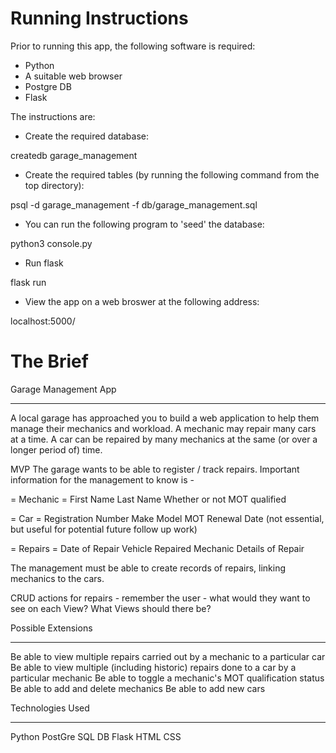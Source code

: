 Running Instructions
====================

Prior to running this app, the following software is required:

- Python
- A suitable web browser
- Postgre DB
- Flask

The instructions are:

- Create the required database:

createdb garage_management


- Create the required tables (by running the following command from the top directory):

psql -d garage_management -f db/garage_management.sql


- You can run the following program to 'seed' the database:

python3 console.py


- Run flask

flask run


- View the app on a web broswer at the following address:

localhost:5000/





The Brief
=========

Garage Management App
*********************

A local garage has approached you to build a web application to help them manage their mechanics and workload. A mechanic may repair many cars at a time. A car can be repaired by many mechanics at the same (or over a longer period of) time.

MVP
The garage wants to be able to register / track repairs. Important information for the management to know is -

= Mechanic =
First Name
Last Name
Whether or not MOT qualified

= Car = 
Registration Number
Make
Model
MOT Renewal Date (not essential, but useful for potential future follow up work)

= Repairs =
Date of Repair
Vehicle Repaired
Mechanic 
Details of Repair


The management must be able to create records of repairs, linking mechanics to the cars.

CRUD actions for repairs - remember the user - what would they want to see on each View? What Views should there be?


Possible Extensions
*********************

Be able to view multiple repairs carried out by a mechanic to a particular car
Be able to view multiple (including historic) repairs done to a car by a particular mechanic
Be able to toggle a mechanic's MOT qualification status
Be able to add and delete mechanics
Be able to add new cars 



 Technologies Used 
*******************
Python
PostGre SQL DB
Flask
HTML
CSS
